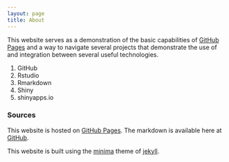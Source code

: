 ```yaml
---
layout: page
title: About
---
```


This website serves as a demonstration of the basic capabilities of [GitHub Pages](https://pages.github.com/) and a way to navigate several projects that demonstrate the use of and integration between several useful technologies.
1. GitHub
2. Rstudio
3. Rmarkdown
4. Shiny
5. shinyapps.io

### Sources

This website is hosted on [GitHub Pages](https://pages.github.com/).  The markdown is available here at [GitHub](https://github.com/).

This website is built using the [minima](https://github.com/jekyll/minima) theme of [jekyll][jekyll-organization].

[jekyll-organization]: https://github.com/jekyll